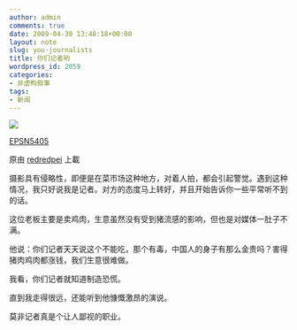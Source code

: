 ```yaml
---
author: admin
comments: true
date: 2009-04-30 13:48:18+00:00
layout: note
slug: you-journalists
title: 你们记者哟
wordpress_id: 2059
categories:
- 非虚构叙事
tags:
- 新闻
---
```






[![](http://farm4.static.flickr.com/3632/3486442550_fe42d6c467_m.jpg)](http://www.flickr.com/photos/lookoo/3486442550/)
  


[EPSN5405](http://www.flickr.com/photos/lookoo/3486442550/)
  

原由 [redredpei](http://www.flickr.com/people/lookoo/) 上載




摄影具有侵略性，即便是在菜市场这种地方，对着人拍，都会引起警觉。遇到这种情况，我只好说我是记者。对方的态度马上转好，并且开始告诉你一些平常听不到的话。  

  

这位老板主要是卖鸡肉，生意虽然没有受到猪流感的影响，但也是对媒体一肚子不满。  

  

他说：你们记者天天说这个不能吃，那个有毒，中国人的身子有那么金贵吗？害得猪肉鸡肉都涨钱，我们生意很难做。  

  

我看，你们记者就知道制造恐慌。  

  

直到我走得很远，还能听到他慷慨激昂的演说。  

  

莫非记者真是个让人鄙视的职业。
  

